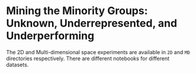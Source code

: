 # Mining the Minority Groups: Unknown, Underrepresented, and Underperforming
The 2D and Multi-dimensional space experiments are available in `2D` and `MD` directories respectively. There are different notebooks for different datasets.
